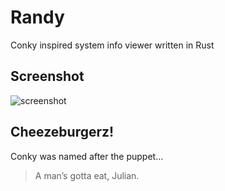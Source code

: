 # Randy
Conky inspired system info viewer written in Rust

## Screenshot
![screenshot](https://raw.githubusercontent.com/iphands/ronky/main/assets/screenshot.png)

## Cheezeburgerz!
Conky was named after the puppet...
> A man’s gotta eat, Julian.
